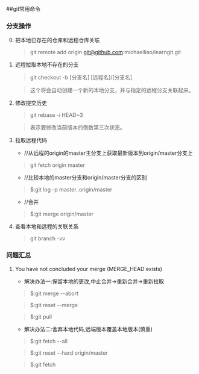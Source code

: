 ##git常用命令

### 分支操作

0. 把本地已存在的仓库和远程仓库关联

	> git remote add origin git@github.com:michaelliao/learngit.git

1. 远程拉取本地不存在的分支

	> git checkout -b [分支名] [远程名]/[分支名]
	
	> 这个将会自动创建一个新的本地分支，并与指定的远程分支关联起来。

2. 修改提交历史

	> git rebase -i HEAD~3
	
	> 表示要修改当前版本的倒数第三次状态。
	
3. 拉取远程代码

	- //从远程的origin的master主分支上获取最新版本到origin/master分支上
	
	> git fetch origin master
	
	- //比较本地的master分支和origin/master分支的区别
	
	> $:git log -p master..origin/master 

	- //合并
	
	> $:git merge origin/master
	
4. 查看本地和远程的关联关系

	> git branch -vv
	
### 问题汇总

1. You have not concluded your merge (MERGE_HEAD exists)

	- 解决办法一:保留本地的更改,中止合并->重新合并->重新拉取
	
	> $:git merge --abort
	
	> $:git reset --merge
	
	> $:git pull
	
	- 解决办法二:舍弃本地代码,远端版本覆盖本地版本(慎重)
	
	> $:git fetch --all
	
	> $:git reset --hard origin/master

	> $:git fetch


